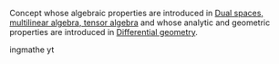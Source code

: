 
Concept whose algebraic properties are introduced in [Dual spaces, multilinear algebra, tensor algebra](Dual%20spaces,%20multilinear%20algebra,%20tensor%20algebra.md) and whose analytic and geometric properties are introduced in [Differential geometry](Differential%20geometry.md).


ingmathe yt